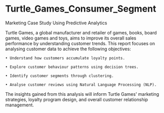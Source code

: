 # Turtle_Games_Consumer_Segment
Marketing Case Study Using Predictive Analytics

Turtle Games, a global manufacturer and retailer of games, books, board games, video games and toys, aims to improve its overall sales performance by understanding customer trends. This report focuses on analysing customer data to achieve the following objectives:

    • Understand how customers accumulate loyalty points.
  
    • Explore customer behaviour patterns using decision trees.
  
    • Identify customer segments through clustering.
  
    • Analyse customer reviews using Natural Language Processing (NLP).
  
The insights gained from this analysis will inform Turtle Games' marketing strategies, loyalty program design, and overall customer relationship management.
